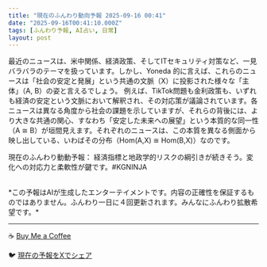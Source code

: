 ```yaml
---
title: "現在のふんわり動向予報 2025-09-16 00:41"
date: "2025-09-16T00:41:10.000Z"
tags: [ふんわり予報, AI占い, 日常]
layout: post
---
```


最近のニュースは、米中関係、経済政策、そしてITセキュリティ対策など、一見バラバラのテーマを扱っています。しかし、Yoneda 的に言えば、これらのニュースは「社会の安定と発展」という共通の文脈（X）に投影された様々な「主体」（A, B）の姿と言えるでしょう。  例えば、TikTok問題も金利政策も、いずれも経済の安定という文脈において解釈され、その対応策が議論されています。各ニュースは異なる角度から社会の課題を示していますが、それらの背後には、より大きな共通の関心、すなわち「安定した未来への展望」という本質的な同一性（A ≅ B）が垣間見えます。それぞれのニュースは、この本質を異なる側面から映し出している、いわばその分布（Hom(A,X) ≅ Hom(B,X)）なのです。

現在のふんわり動動予報：
経済指標と地政学的リスクの綱引きが続きそう。変化への対応力と柔軟性が鍵です。#KGNINJA

<br>
*この予報はAIが生成したエンターテイメントです。内容の正確性を保証するものではありません。ふんわり一日に４回更新されます。みんなにふんわり拡散希望です。*

---
☕️ [Buy Me a Coffee](https://www.buymeacoffee.com/kgninja)

🐦 [現在の予報をXでシェア](https://twitter.com/intent/tweet?text=%E7%8F%BE%E5%9C%A8%E3%81%AE%E3%81%B5%E3%82%93%E3%82%8F%E3%82%8A%E4%BA%88%E5%A0%B1%3A%20%E3%80%8C%E6%9C%80%E8%BF%91%E3%81%AE%E3%83%8B%E3%83%A5%E3%83%BC%E3%82%B9%E3%81%AF%E3%80%81%E7%B1%B3%E4%B8%AD%E9%96%A2%E4%BF%82%E3%80%81%E7%B5%8C%E6%B8%88%E6%94%BF%E7%AD%96%E3%80%81%E3%81%9D%E3%81%97%E3%81%A6IT%E3%82%BB%E3%82%AD%E3%83%A5%E3%83%AA%E3%83%86%E3%82%A3%E5%AF%BE%E7%AD%96%E3%81%AA%E3%81%A9%E3%80%81%E4%B8%80%E8%A6%8B%E3%83%90%E3%83%A9%E3%83%90%E3%83%A9%E3%81%AE%E3%83%86%E3%83%BC%E3%83%9E%E3%82%92%E6%89%B1%E3%81%A3%E3%81%A6%E3%81%84%E3%81%BE%E3%81%99%E3%80%82%E3%80%8D%23KGNINJA%20%E7%B6%9A%E3%81%8D%E3%81%AF%E3%83%96%E3%83%AD%E3%82%B0%E3%81%A7%EF%BC%81%F0%9F%91%87&url=https%3A%2F%2Fkg-ninja.github.io%2FFunwariyoso%2F)
